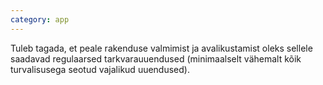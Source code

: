 ```yaml
---
category: app
---
```

Tuleb tagada, et peale rakenduse valmimist ja avalikustamist oleks sellele
saadavad regulaarsed tarkvarauuendused (minimaalselt vähemalt kõik turvalisusega
seotud vajalikud uuendused).
